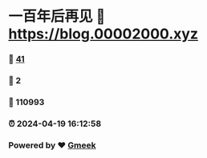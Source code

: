 # 一百年后再见 :link: https://blog.00002000.xyz 
### :page_facing_up: [41](https://blog.00002000.xyz/tag.html) 
### :speech_balloon: 2 
### :hibiscus: 110993 
### :alarm_clock: 2024-04-19 16:12:58 
### Powered by :heart: [Gmeek](https://github.com/Meekdai/Gmeek)
